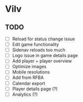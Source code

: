 # Vilv

## TODO
- [ ] Reload for status change issue
- [ ] Edit game functionality
- [ ] Sidenav reloads too much
- [ ] Logo issue in game details page
- [ ] Add player + player overview
- [ ] Optimize images
- [ ] Mobile resolutions
- [ ] Add from RFBA
- [ ] Calendar export
- [ ] Player details page (?)
- [ ] Analytics (?)